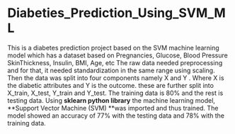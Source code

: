 # Diabeties_Prediction_Using_SVM_ML
This is a diabetes prediction project based on the SVM machine learning model which has a dataset based on Pregnancies,	Glucose,	Blood Pressure	SkinThickness, Insulin,	BMI, Age, etc
The raw data needed preprocessing and for that, it needed standardization in the same range using scaling. Then the data was split into four  components namely X and Y . Where X is the diabetic attributes and Y is the outcome. these are further split into X_train, X_test, Y_train and Y_test.
The training data is 80% and the rest is testing data. Using **sklearn python library** the machine learning model, **Support Vector Machine (SVM) **was imported and thus trained. The model showed an accuracy of 77% with the testing data and 78% with the training data. 
